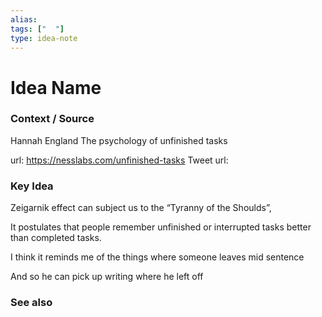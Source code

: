 ```yaml
---
alias: 
tags: ["  "]
type: idea-note
---
```

# Idea Name

### Context / Source
Hannah England
The psychology of unfinished tasks

url: https://nesslabs.com/unfinished-tasks
Tweet url: 

### Key Idea

Zeigarnik effect can subject us to the “Tyranny of the Shoulds”,

It postulates that people remember unfinished or interrupted tasks better than completed tasks.

I think it reminds me of the things where someone leaves mid sentence

And so he can pick up writing where he left off

### See also
